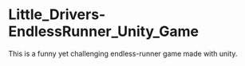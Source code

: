 # Little_Drivers-EndlessRunner_Unity_Game
 This is a funny yet challenging endless-runner game made with unity.
